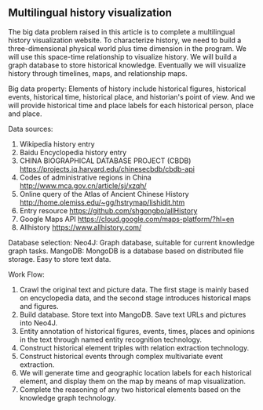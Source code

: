 
## Multilingual history visualization

The big data problem raised in this article is to complete a multilingual history visualization website. To characterize history, we need to build a three-dimensional physical world plus time dimension in the program. We will use this space-time relationship to visualize history. We will build a graph database to store historical knowledge. Eventually we will visualize history through timelines, maps, and relationship maps.

Big data property:
Elements of history include historical figures, historical events, historical time, historical place, and historian's point of view. And we will provide historical time and place labels for each historical person, place and place.

Data sources:
1. Wikipedia history entry
2. Baidu Encyclopedia history entry
3. CHINA BIOGRAPHICAL DATABASE PROJECT (CBDB) https://projects.iq.harvard.edu/chinesecbdb/cbdb-api
4. Codes of administrative regions in China http://www.mca.gov.cn/article/sj/xzqh/
5. Online query of the Atlas of Ancient Chinese History http://home.olemiss.edu/~gg/hstrymap/lishidit.htm
6. Entry resource https://github.com/shgongbo/allHistory
7. Google Maps API https://cloud.google.com/maps-platform/?hl=en
8. Allhistory https://www.allhistory.com/

Database selection:
Neo4J: Graph database, suitable for current knowledge graph tasks.
MangoDB: MongoDB is a database based on distributed file storage. Easy to store text data.

Work Flow:
1. Crawl the original text and picture data. The first stage is mainly based on encyclopedia data, and the second stage introduces historical maps and figures.
2. Build database. Store text into MangoDB. Save text URLs and pictures into Neo4J.
3. Entity annotation of historical figures, events, times, places and opinions in the text through named entity recognition technology.
4. Construct historical element triples with relation extraction technology.
5. Construct historical events through complex multivariate event extraction.
6. We will generate time and geographic location labels for each historical element, and display them on the map by means of map visualization.
7. Complete the reasoning of any two historical elements based on the knowledge graph technology.

